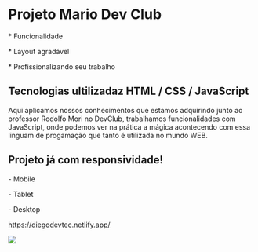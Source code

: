 <h1>Projeto Mario Dev Club</h1>
<p>* Funcionalidade</p>
<p>* Layout agradável</p>
<p>* Profissionalizando seu trabalho</p>

<h2>Tecnologias ultilizadaz HTML / CSS / JavaScript</h2>

<p> Aqui aplicamos nossos conhecimentos que estamos adquirindo junto ao professor Rodolfo Mori no DevClub, trabalhamos funcionalidades com JavaScript, onde podemos ver na prática a mágica acontecendo com essa linguam de progamação que tanto é utilizada no mundo WEB.</p>

<h2>Projeto já com responsividade!</h2>
<p>- Mobile</p>
 <p>-  Tablet</p>
  <p></p>-  Desktop</p>


https://diegodevtec.netlify.app/

<img src="https://github.com/diegodev37/Projeto-Mario-DevClub/blob/main/img/Novo%20Projeto.jpg?raw=true">
